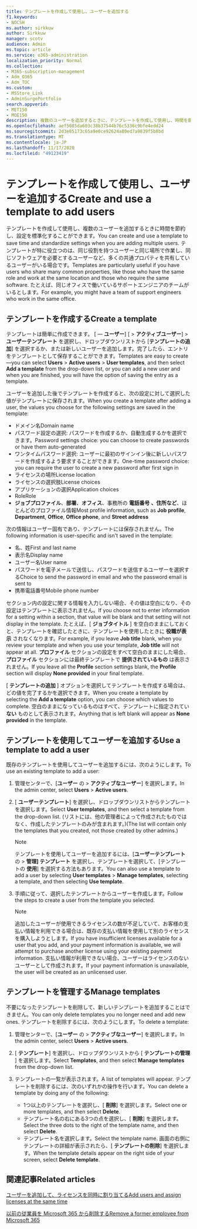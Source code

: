 ```yaml
---
title: テンプレートを作成して使用し、ユーザーを追加する
f1.keywords:
- NOCSH
ms.author: sirkkuw
author: Sirkkuw
manager: scotv
audience: Admin
ms.topic: article
ms.service: o365-administration
localization_priority: Normal
ms.collection:
- M365-subscription-management
- Adm_O365
- Adm_TOC
ms.custom:
- MSStore_Link
- AdminSurgePortfolio
search.appverid:
- MET150
- MOE150
description: 複数のユーザーを追加するときに、テンプレートを作成して使用し、時間を節約し、設定を標準化することができます。
ms.openlocfilehash: aef5085da603c38b37544b76c5336c9bfe4edd24
ms.sourcegitcommit: 2d3e85173c65a9e0ce92624a80ed7a9839f5b8bd
ms.translationtype: MT
ms.contentlocale: ja-JP
ms.lasthandoff: 11/17/2020
ms.locfileid: "49123419"
---
```

# <a name="create-and-use-a-template-to-add-users"></a><span data-ttu-id="00141-103">テンプレートを作成して使用し、ユーザーを追加する</span><span class="sxs-lookup"><span data-stu-id="00141-103">Create and use a template to add users</span></span>

<span data-ttu-id="00141-104">テンプレートを作成して使用し、複数のユーザーを追加するときに時間を節約し、設定を標準化することができます。</span><span class="sxs-lookup"><span data-stu-id="00141-104">You can create and use a template to save time and standardize settings when you are adding multiple users.</span></span> <span data-ttu-id="00141-105">テンプレートが特に役立つのは、同じ役割を持つユーザーと同じ場所で作業し、同じソフトウェアを必要とするユーザーなど、多くの共通プロパティを共有しているユーザーがいる場合です。</span><span class="sxs-lookup"><span data-stu-id="00141-105">Templates are particularly useful if you have users who share many common properties, like those who have the same role and work at the same location and those who require the same software.</span></span> <span data-ttu-id="00141-106">たとえば、同じオフィスで働いているサポートエンジニアのチームがいるとします。</span><span class="sxs-lookup"><span data-stu-id="00141-106">For example, you might have a team of support engineers who work in the same office.</span></span>  

## <a name="create-a-template"></a><span data-ttu-id="00141-107">テンプレートを作成する</span><span class="sxs-lookup"><span data-stu-id="00141-107">Create a template</span></span>

<span data-ttu-id="00141-108">テンプレートは簡単に作成できます。 [ &mdash; **ユーザー**] [  >  **アクティブユーザー**]  >  **ユーザーテンプレート** を選択し、ドロップダウンリストから [**テンプレートの追加**] を選択するか、または新しいユーザーを追加します。完了したら、エントリをテンプレートとして保存することができます。</span><span class="sxs-lookup"><span data-stu-id="00141-108">Templates are easy to create&mdash;you can select **Users** > **Active users** > **User templates**, and then select **Add a template** from the drop-down list, or you can add a new user and when you are finished, you will have the option of saving the entry as a template.</span></span>

<span data-ttu-id="00141-109">ユーザーを追加した後でテンプレートを作成すると、次の設定に対して選択した値がテンプレートに保存されます。</span><span class="sxs-lookup"><span data-stu-id="00141-109">When you create a template after adding a user, the values you choose for the following settings are saved in the template:</span></span>

- <span data-ttu-id="00141-110">ドメイン名</span><span class="sxs-lookup"><span data-stu-id="00141-110">Domain name</span></span>
- <span data-ttu-id="00141-111">パスワード設定の選択: パスワードを作成するか、自動生成するかを選択できます。</span><span class="sxs-lookup"><span data-stu-id="00141-111">Password settings choice: you can choose to create passwords or have them auto-generated</span></span>
- <span data-ttu-id="00141-112">ワンタイムパスワード選択: ユーザーに最初のサインイン後に新しいパスワードを作成するよう要求することができます。</span><span class="sxs-lookup"><span data-stu-id="00141-112">One-time password choice: you can require the user to create a new password after first sign in</span></span>
- <span data-ttu-id="00141-113">ライセンスの場所</span><span class="sxs-lookup"><span data-stu-id="00141-113">License location</span></span>
- <span data-ttu-id="00141-114">ライセンスの選択肢</span><span class="sxs-lookup"><span data-stu-id="00141-114">License choices</span></span>
- <span data-ttu-id="00141-115">アプリケーションの選択</span><span class="sxs-lookup"><span data-stu-id="00141-115">Application choices</span></span>
- <span data-ttu-id="00141-116">Role</span><span class="sxs-lookup"><span data-stu-id="00141-116">Role</span></span>
- <span data-ttu-id="00141-117">**ジョブプロファイル**、**部署**、**オフィス**、事務所の **電話番号** **、住所など**、ほとんどのプロファイル情報</span><span class="sxs-lookup"><span data-stu-id="00141-117">Most profile information, such as **Job profile**, **Department**, **Office**, **Office phone**, and **Street address**</span></span> 

<span data-ttu-id="00141-118">次の情報はユーザー固有であり、テンプレートには保存されません。</span><span class="sxs-lookup"><span data-stu-id="00141-118">The following information is user-specific and isn't saved in the template:</span></span>

- <span data-ttu-id="00141-119">名、姓</span><span class="sxs-lookup"><span data-stu-id="00141-119">First and last name</span></span>
- <span data-ttu-id="00141-120">表示名</span><span class="sxs-lookup"><span data-stu-id="00141-120">Display name</span></span>
- <span data-ttu-id="00141-121">ユーザー名</span><span class="sxs-lookup"><span data-stu-id="00141-121">User name</span></span>
- <span data-ttu-id="00141-122">パスワードを電子メールで送信し、パスワードを送信するユーザーを選択する</span><span class="sxs-lookup"><span data-stu-id="00141-122">Choice to send the password in email and who the password email is sent to</span></span>
- <span data-ttu-id="00141-123">携帯電話番号</span><span class="sxs-lookup"><span data-stu-id="00141-123">Mobile phone number</span></span>

<span data-ttu-id="00141-124">セクション内の設定に関する情報を入力しない場合、その値は空白になり、その設定はテンプレートに表示されません。</span><span class="sxs-lookup"><span data-stu-id="00141-124">If you choose not to enter information for a setting within a section, that value will be blank and that setting will not display in the template.</span></span> <span data-ttu-id="00141-125">たとえば、[ **ジョブタイトル** ] を空白のままにしておくと、テンプレートを確認したときに、テンプレートを使用したときに **役職が表示** されなくなります。</span><span class="sxs-lookup"><span data-stu-id="00141-125">For example, if you leave **Job title** blank, when you review your template and when you use your template, **Job title** will not appear at all.</span></span> <span data-ttu-id="00141-126">**プロファイル** セクションの設定をすべて空白のままにした場合、**プロファイル** セクションには最終テンプレートで **提供されているもの** は表示されません。</span><span class="sxs-lookup"><span data-stu-id="00141-126">If you leave all the **Profile** section settings blank, the **Profile** section will display **None provided** in your final template.</span></span>

<span data-ttu-id="00141-127">[ **テンプレートの追加** ] オプションを選択してテンプレートを作成する場合は、どの値を完了するかを選択できます。</span><span class="sxs-lookup"><span data-stu-id="00141-127">When you create a template by selecting the **Add a template** option, you can choose which values to complete.</span></span> <span data-ttu-id="00141-128">空白のままになっているものはすべて、テンプレートに指定されてい **ない** ものとして表示されます。</span><span class="sxs-lookup"><span data-stu-id="00141-128">Anything that is left blank will appear as **None provided** in the template.</span></span>

## <a name="use-a-template-to-add-a-user"></a><span data-ttu-id="00141-129">テンプレートを使用してユーザーを追加する</span><span class="sxs-lookup"><span data-stu-id="00141-129">Use a template to add a user</span></span>

<span data-ttu-id="00141-130">既存のテンプレートを使用してユーザーを追加するには、次のようにします。</span><span class="sxs-lookup"><span data-stu-id="00141-130">To use an existing template to add a user:</span></span>

1. <span data-ttu-id="00141-131">管理センターで、[**ユーザー** の  >  **アクティブなユーザー**] を選択します。</span><span class="sxs-lookup"><span data-stu-id="00141-131">In the admin center, select **Users** > **Active users**.</span></span>

2. <span data-ttu-id="00141-132">[ **ユーザーテンプレート**] を選択し、ドロップダウンリストからテンプレートを選択します。</span><span class="sxs-lookup"><span data-stu-id="00141-132">Select **User templates**, and then select a template from the drop-down list.</span></span> <span data-ttu-id="00141-133">(リストには、他の管理者によって作成されたものではなく、作成したテンプレートのみが含まれます。)</span><span class="sxs-lookup"><span data-stu-id="00141-133">(The list will contain only the templates that you created, not those created by other admins.)</span></span>

   > [!NOTE]
   > <span data-ttu-id="00141-134">テンプレートを使用してユーザーを追加するには、[**ユーザーテンプレート** の  >  **管理] テンプレート** を選択し、テンプレートを選択して、[テンプレートの **使用**] を選択する方法もあります。</span><span class="sxs-lookup"><span data-stu-id="00141-134">You can also use a template to add a user by selecting **User templates** > **Manage templates**, selecting a template, and then selecting **Use template**.</span></span>

3. <span data-ttu-id="00141-135">手順に従って、選択したテンプレートからユーザーを作成します。</span><span class="sxs-lookup"><span data-stu-id="00141-135">Follow the steps to create a user from the template you selected.</span></span>

   > [!NOTE]
   > <span data-ttu-id="00141-136">追加したユーザーが使用できるライセンスの数が不足していて、お客様の支払い情報を利用できる場合は、既存の支払い情報を使用して別のライセンスを購入しようとします。</span><span class="sxs-lookup"><span data-stu-id="00141-136">If you have insufficient licenses available for a user that you add, and your payment information is available, we will attempt to purchase another license using your existing payment information.</span></span> <span data-ttu-id="00141-137">支払い情報が利用できない場合、ユーザーはライセンスのないユーザーとして作成されます。</span><span class="sxs-lookup"><span data-stu-id="00141-137">If your payment information is unavailable, the user will be created as an unlicensed user.</span></span>

## <a name="manage-templates"></a><span data-ttu-id="00141-138">テンプレートを管理する</span><span class="sxs-lookup"><span data-stu-id="00141-138">Manage templates</span></span>

<span data-ttu-id="00141-139">不要になったテンプレートを削除して、新しいテンプレートを追加することはできません。</span><span class="sxs-lookup"><span data-stu-id="00141-139">You can only delete templates you no longer need and add new ones.</span></span> <span data-ttu-id="00141-140">テンプレートを削除するには、次のようにします。</span><span class="sxs-lookup"><span data-stu-id="00141-140">To delete a template:</span></span>

1. <span data-ttu-id="00141-141">管理センターで、[**ユーザー** の  >  **アクティブなユーザー**] を選択します。</span><span class="sxs-lookup"><span data-stu-id="00141-141">In the admin center, select **Users** > **Active users**.</span></span>

2. <span data-ttu-id="00141-142">[ **テンプレート**] を選択し、ドロップダウンリストから [ **テンプレートの管理** ] を選択します。</span><span class="sxs-lookup"><span data-stu-id="00141-142">Select **Templates**, and then select **Manage templates** from the drop-down list.</span></span>

3. <span data-ttu-id="00141-143">テンプレートの一覧が表示されます。</span><span class="sxs-lookup"><span data-stu-id="00141-143">A list of templates will appear.</span></span> <span data-ttu-id="00141-144">テンプレートを削除するには、次のいずれかの操作を行います。</span><span class="sxs-lookup"><span data-stu-id="00141-144">You can delete a template by doing any of the following:</span></span>
    - <span data-ttu-id="00141-145">1つ以上のテンプレートを選択し、[ **削除**] を選択します。</span><span class="sxs-lookup"><span data-stu-id="00141-145">Select one or more templates, and then select **Delete**.</span></span> 
    - <span data-ttu-id="00141-146">テンプレート名の右にある3つの点を選択し、[ **削除**] を選択します。</span><span class="sxs-lookup"><span data-stu-id="00141-146">Select the three dots to the right of the template name, and then select **Delete**.</span></span>
    - <span data-ttu-id="00141-147">テンプレート名を選択します。</span><span class="sxs-lookup"><span data-stu-id="00141-147">Select the template name.</span></span> <span data-ttu-id="00141-148">画面の右側にテンプレートの詳細が表示されたら、[ **テンプレートの削除**] を選択します。</span><span class="sxs-lookup"><span data-stu-id="00141-148">When the template details appear on the right side of your screen, select **Delete template**.</span></span>

## <a name="related-articles"></a><span data-ttu-id="00141-149">関連記事</span><span class="sxs-lookup"><span data-stu-id="00141-149">Related articles</span></span>

[<span data-ttu-id="00141-150">ユーザーを追加して、ライセンスを同時に割り当てる</span><span class="sxs-lookup"><span data-stu-id="00141-150">Add users and assign licenses at the same time</span></span>](add-users.md)

[<span data-ttu-id="00141-151">以前の従業員を Microsoft 365 から削除する</span><span class="sxs-lookup"><span data-stu-id="00141-151">Remove a former employee from Microsoft 365</span></span>](remove-former-employee.md)
  
